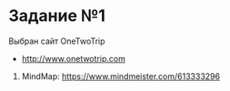 # Задание №1
Выбран сайт OneTwoTrip
- http://www.onetwotrip.com
1. MindMap:
https://www.mindmeister.com/613333296
